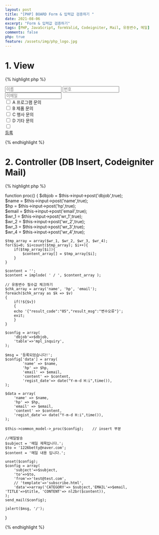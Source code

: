 ```yaml
---
layout: post
title: "[PHP] BOARD Form & 입력값 검증하기 "
date: 2021-08-06
excerpt: "Form & 입력값 검증하기"
tags: [PHP, JavaScript, formValid, Codeigniter, Mail, 유동변수, 메일]
comments: false
php: true
feature: /assets/img/php_logo.jpg
---
```



# 1. View
{% highlight php %}
<div class="boardForm">
	<form name="frm" method="post" action="/front/proc">
	<input type="hidden" name="dbjob" value="i" />
		<div class="inputbox">
			<input type="text" id="name" name="name" placeholder="이름" /> 
			<input type="text" id="hp" name="hp"  maxlength="11" placeholder="번호" required="">
			<!--<input type="tel" id="hp" name="hp"  placeholder="번호" maxlength="11" /> 번호만 입력가능--> 
			<input type="text"  id="email" name="email" placeholder="이메일"/>
			<div class="checkbox-custom checkbox-default">
				<input type="checkbox" id="chk_content" name="wr_1" value="A 프로그램 문의">
				<label for="chk1">A 프로그램 문의</label>
			</div>
			<div class="checkbox-custom checkbox-default">
				<input type="checkbox" id="chk_content" name="wr_2" value="B 제품 문의">
				<label for="chk2">B 제품 문의</label>
			</div>
			<div class="checkbox-custom checkbox-default">
				<input type="checkbox" id="chk_content" name="wr_3" value="C 행사 문의">
				<label for="chk3">C 행사 문의</label>
			</div>
			<div class="checkbox-custom checkbox-default">
				<input type="checkbox" id="chk_content" name="wr_4" value="D 기타 문의">
				<label for="chk4">D 기타 문의</label>
			</div>
			<input type="checkbox" name="agree"  id="agree" placeholder="개인정보수집 및 이용안내"/>
		</div>
		<a href="javascript:frmValid();" class="submit">등록</a>
	</form>
</div>
 
<script>
function frmValid(){
	var chk_length = $("input:checkbox[id=chk_content]:checked").length;
	var regExpEmail = /^[0-9a-zA-Z]([-_\.]?[0-9a-zA-Z])*@[0-9a-zA-Z]([-_\.]?[0-9a-zA-Z])*\.[a-zA-Z]{2,3}$/i; //이메일
	var regExpHP = /^\d{3}\d{3,4}\d{4}$/; //핸드폰 
	var isnum = /^\d+$/.test(document.frm.hp.value);

	with(document.frm){
		if(!name.value){
			alert("이름을 입력해주세요");
			name.focus();
			return false;
		}

		if(!isnum){
			alert("연락처는 숫자만 입력 가능합니다.");
			return false;
		}

		if(!regExpHP.test(hp.value)){
			alert("연락처를 정확히 입력해주세요");
			hp.focus();
			return false;
		}

		if(!email.value){
			alert("이메일을 입력해주세요");
			email.focus();
			return false;
		}

		if(!regExpEmail.test(email.value)){
			alert("이메일 형식에 맞게 입력해주세요.");
			email.focus();
			return false;
		}

		if(chk_length < 1 ){
			alert("문의 내용은 적어도 하나는 선택해주세요.");
			wr_1.focus();
			return false;
		}

		if(!$("#agree").prop("checked")){
			alert("개인정보수집 및 이용안내에 동의 하셔야 합니다.");
			return false;
		}
		submit();
	}  
}
</script>

{% endhighlight %}

# 2. Controller (DB Insert, Codeigniter Mail)
{% highlight php %}

function proc()
{
	$dbjob = $this->input->post('dbjob',true);	
	$name = $this->input->post('name',true);	
	$hp = $this->input->post('hp',true);	
	$email = $this->input->post('email',true);	 
	$wr_1 = $this->input->post('wr_1',true);	 
	$wr_2 = $this->input->post('wr_2',true);	 
	$wr_3 = $this->input->post('wr_3',true);	 
	$wr_4 = $this->input->post('wr_4',true);	 
    
	$tmp_array = array($wr_1, $wr_2, $wr_3, $wr_4);
	for($i=0; $i<count($tmp_array); $i++){
		if($tmp_array[$i]){
			$content_array[] = $tmp_array[$i]; 
		}
	}

	$content = '';                             
	$content = implode( ' / ', $content_array );

	// 유동변수 필수값 체크하기                          
	$chk_array = array('name', 'hp', 'email');
	foreach($chk_array as $k => $v)
	{  
		if(!${$v})
		{
		echo '{"result_code":"05","result_msg":"변수오류"}';
		exit;
		} 
	}
                      
	$config = array(
		'dbjob'=>$dbjob,
		'table'=>'mpl_inquiry',
	);

	$msg = '등록되었습니다!'; 
	$config['data'] = array(
			'name' => $name, 
			'hp' => $hp,
			'email' => $email,
			'content' => $content,
			'regist_date'=> date("Y-m-d H:i",time()),
	);
 
	$data = array(
		'name' => $name, 
		'hp' => $hp,
		'email' => $email,
		'content' => $content,
		'regist_date'=> date("Y-m-d H:i",time()),
	); 

	$this->common_model->_proc($config);    // insert 부분 

	//메일발송 
	$subject = '메일 제목입니다.';  
	$to = '1226betty@naver.com'; 
	$content = '메일 내용 입니다.';

	unset($config);
	$config = array(
		'subject'=>$subject,
		'to'=>$to,
		'from'=>'test@test.com',
		// 'template'=>'subscribe.html',
		'data'=>array('CATEGORY'=> $subject,'EMAIL'=>$email, 'TITLE'=>$title, 'CONTENT'=> nl2br($content)), 
	);
	send_mail($config);
	  
	jalert($msg, '/'); 
}

{% endhighlight %}
